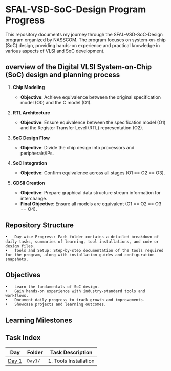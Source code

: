 # SFAL-VSD-SoC-Design Program Progress

This repository documents my journey through the SFAL-VSD-SoC-Design program organized by NASSCOM. The program focuses on system-on-chip (SoC) design, providing hands-on experience and practical knowledge in various aspects of VLSI and SoC development.

## overview of the Digital VLSI System-on-Chip (SoC) design and planning process

1. **Chip Modeling**
   - **Objective**: Achieve equivalence between the original specification model (O0) and the C model (O1).

2. **RTL Architecture**
   - **Objective**: Ensure equivalence between the specification model (O1) and the Register Transfer Level (RTL) representation (O2).

3. **SoC Design Flow**
   - **Objective**: Divide the chip design into processors and peripherals/IPs.

4. **SoC Integration**
   - **Objective**: Confirm equivalence across all stages (O1 == O2 == O3).

5. **GDSII Creation**
   - **Objective**: Prepare graphical data structure stream information for interchange.
   - **Final Objective**: Ensure all models are equivalent (O1 == O2 == O3 == O4).


## Repository Structure

	•	Day-wise Progress: Each folder contains a detailed breakdown of daily tasks, summaries of learning, tool installations, and code or design files.
	•	Tools and Setup: Step-by-step documentation of the tools required for the program, along with installation guides and configuration snapshots.

## Objectives

	•	Learn the fundamentals of SoC design.
	•	Gain hands-on experience with industry-standard tools and workflows.
	•	Document daily progress to track growth and improvements.
	•	Showcase projects and learning outcomes.
 
## Learning Milestones

## Task Index

| Day       | Folder          | Task Description                                           |
|-----------|------------------|-----------------------------------------------------------|
| [Day 1](Day1/)  | `Day1/`        | 1. Tools Installation  |
